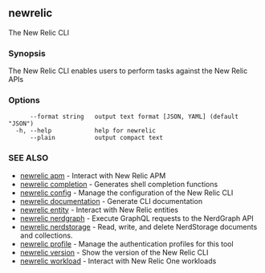 ## newrelic

The New Relic CLI

### Synopsis

The New Relic CLI enables users to perform tasks against the New Relic APIs

### Options

```
      --format string   output text format [JSON, YAML] (default "JSON")
  -h, --help            help for newrelic
      --plain           output compact text
```

### SEE ALSO

* [newrelic apm](newrelic_apm.md)	 - Interact with New Relic APM
* [newrelic completion](newrelic_completion.md)	 - Generates shell completion functions
* [newrelic config](newrelic_config.md)	 - Manage the configuration of the New Relic CLI
* [newrelic documentation](newrelic_documentation.md)	 - Generate CLI documentation
* [newrelic entity](newrelic_entity.md)	 - Interact with New Relic entities
* [newrelic nerdgraph](newrelic_nerdgraph.md)	 - Execute GraphQL requests to the NerdGraph API
* [newrelic nerdstorage](newrelic_nerdstorage.md)	 - Read, write, and delete NerdStorage documents and collections.
* [newrelic profile](newrelic_profile.md)	 - Manage the authentication profiles for this tool
* [newrelic version](newrelic_version.md)	 - Show the version of the New Relic CLI
* [newrelic workload](newrelic_workload.md)	 - Interact with New Relic One workloads

